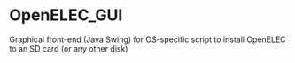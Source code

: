 OpenELEC_GUI
============

Graphical front-end (Java Swing) for OS-specific script to install OpenELEC to an SD card (or any other disk)

